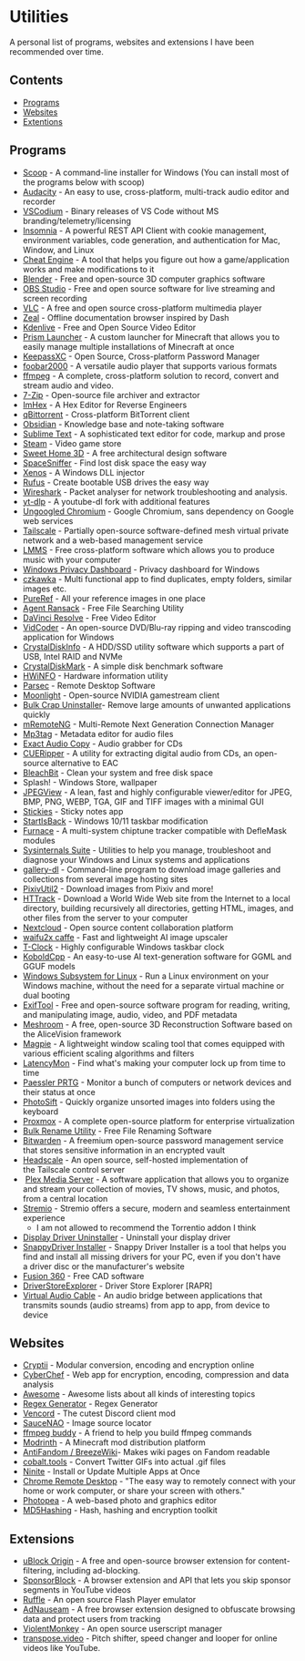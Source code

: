 # Utilities
A personal list of programs, websites and extensions I have been recommended over time.

## Contents

- [Programs](#Programs)
- [Websites](#Websites)
- [Extentions](#Extensions)

## Programs

- [Scoop](https://scoop.sh) - A command-line installer for Windows (You can install most of the programs below with scoop)
- [Audacity](https://github.com/audacity/audacity) - An easy to use, cross-platform, multi-track audio editor and recorder
- [VSCodium](https://github.com/VSCodium/vscodium) - Binary releases of VS Code without MS branding/telemetry/licensing
- [Insomnia](https://insomnia.rest/products/insomnia) - A powerful REST API Client with cookie management, environment variables, code generation, and authentication for Mac, Window, and Linux
- [Cheat Engine](https://www.cheatengine.org/) - A tool that helps you figure out how a game/application works and make modifications to it
- [Blender](https://www.blender.org/) - Free and open-source 3D computer graphics software
- [OBS Studio](https://github.com/obsproject/obs-studio) - Free and open source software for live streaming and screen recording
- [VLC](https://www.videolan.org/vlc/) - A free and open source cross-platform multimedia player
- [Zeal](https://github.com/zealdocs/zeal/) - Offline documentation browser inspired by Dash
- [Kdenlive](https://kdenlive.org/) - Free and Open Source Video Editor
- [Prism Launcher](https://github.com/PrismLauncher/PrismLauncher) - A custom launcher for Minecraft that allows you to easily manage multiple installations of Minecraft at once
- [KeepassXC](https://github.com/keepassxreboot/keepassxc) - Open Source, Cross-platform Password Manager
- [foobar2000](https://www.foobar2000.org/) - A versatile audio player that supports various formats
- [ffmpeg](https://ffmpeg.org/) - A complete, cross-platform solution to record, convert and stream audio and video.
- [7-Zip](https://7-zip.org/) - Open-source file archiver and extractor
- [ImHex](https://github.com/WerWolv/ImHex) - A Hex Editor for Reverse Engineers
- [qBittorrent](https://www.qbittorrent.org/) - Cross-platform BitTorrent client
- [Obsidian](https://obsidian.md/) - Knowledge base and note-taking software
- [Sublime Text](https://www.sublimetext.com/) - A sophisticated text editor for code, markup and prose
- [Steam](https://store.steampowered.com/) - Video game store
- [Sweet Home 3D](https://sourceforge.net/projects/sweethome3d/) - A free architectural design software
- [SpaceSniffer](https://sourceforge.net/projects/spacesniffer/) - Find lost disk space the easy way
- [Xenos](https://github.com/DarthTon/Xenos) - A Windows DLL injector
- [Rufus](https://rufus.ie/) - Create bootable USB drives the easy way
- [Wireshark](https://www.wireshark.org/) - Packet analyser for network troubleshooting and analysis.
- [yt-dlp](https://github.com/yt-dlp/yt-dlp) - A youtube-dl fork with additional features
- [Ungoogled Chromium](https://github.com/ungoogled-software/ungoogled-chromium) - Google Chromium, sans dependency on Google web services
- [Tailscale](https://tailscale.com/) - Partially open-source software-defined mesh virtual private network and a web-based management service
- [LMMS](https://lmms.io/) - Free cross-platform software which allows you to produce music with your computer
- [Windows Privacy Dashboard](https://wpd.app/) - Privacy dashboard for Windows
- [czkawka](https://github.com/qarmin/czkawka) - Multi functional app to find duplicates, empty folders, similar images etc.
- [PureRef](https://www.pureref.com/) - All your reference images in one place
- [Agent Ransack](https://www.mythicsoft.com/agentransack/) - Free File Searching Utility
- [DaVinci Resolve](https://www.blackmagicdesign.com/products/davinciresolve) - Free Video Editor
- [VidCoder]() - An open-source DVD/Blu-ray ripping and video transcoding application for Windows
- [CrystalDiskInfo](https://crystalmark.info/en/software/crystaldiskinfo/) - A HDD/SSD utility software which supports a part of USB, Intel RAID and NVMe
- [CrystalDiskMark](https://crystalmark.info/en/software/crystaldiskmark/) - A simple disk benchmark software
- [HWiNFO](https://www.hwinfo.com/download/) - Hardware information utility
- [Parsec](https://parsec.app/) - Remote Desktop Software
- [Moonlight](https://moonlight-stream.org/) - Open-source NVIDIA gamestream client
- [Bulk Crap Uninstaller](https://www.bcuninstaller.com/)- Remove large amounts of unwanted applications quickly
- [mRemoteNG](https://mremoteng.org/) - Multi-Remote Next Generation Connection Manager
- [Mp3tag](https://www.mp3tag.de/en/index.html) - Metadata editor for audio files
- [Exact Audio Copy](https://www.exactaudiocopy.de/) - Audio grabber for CDs
- [CUERipper](http://cue.tools/wiki/CUERipper) - A utility for extracting digital audio from CDs, an open-source alternative to EAC
- [BleachBit](https://www.bleachbit.org/) - Clean your system and free disk space
- Splash! - Windows Store, wallpaper
- [JPEGView](https://sourceforge.net/projects/jpegview/) - A lean, fast and highly configurable viewer/editor for JPEG, BMP, PNG, WEBP, TGA, GIF and TIFF images with a minimal GUI
- [Stickies](https://www.zhornsoftware.co.uk/stickies/) - Sticky notes app
- [StartIsBack](https://startisback.com/) - Windows 10/11 taskbar modification
- [Furnace](https://github.com/tildearrow/furnace) - A multi-system chiptune tracker compatible with DefleMask modules
- [Sysinternals Suite](https://learn.microsoft.com/en-us/sysinternals/downloads/sysinternals-suite) - Utilities to help you manage, troubleshoot and diagnose your Windows and Linux systems and applications
- [gallery-dl](https://github.com/mikf/gallery-dl) - Command-line program to download image galleries and collections from several image hosting sites
- [PixivUtil2](https://github.com/Nandaka/PixivUtil2) - Download images from Pixiv and more!
- [HTTrack](https://www.httrack.com/) - Download a World Wide Web site from the Internet to a local directory, building recursively all directories, getting HTML, images, and other files from the server to your computer
- [Nextcloud](https://nextcloud.com/) - Open source content collaboration platform
- [waifu2x caffe](https://github.com/lltcggie/waifu2x-caffe) - Fast and lightweight AI image upscaler
- [T-Clock](https://github.com/White-Tiger/T-Clock) - Highly configurable Windows taskbar clock
- [KoboldCpp](https://github.com/LostRuins/koboldcpp) - An easy-to-use AI text-generation software for GGML and GGUF models
- [Windows Subsystem for Linux](https://learn.microsoft.com/en-us/windows/wsl/install) - Run a Linux environment on your Windows machine, without the need for a separate virtual machine or dual booting
- [ExifTool](https://exiftool.org/) - Free and open-source software program for reading, writing, and manipulating image, audio, video, and PDF metadata
- [Meshroom](https://github.com/alicevision/Meshroom) - A free, open-source 3D Reconstruction Software based on the AliceVision framework
- [Magpie](https://github.com/Blinue/Magpie) - A lightweight window scaling tool that comes equipped with various efficient scaling algorithms and filters
- [LatencyMon](https://resplendence.com/latencymon) - Find what's making your computer lock up from time to time
- [Paessler PRTG](http://www.paessler.com/prtg) - Monitor a bunch of computers or network devices and their status at once
- [PhotoSift](https://github.com/rlv-dan/PhotoSift) - Quickly organize unsorted images into folders using the keyboard
- [Proxmox](https://www.proxmox.com/en/) - A complete open-source platform for enterprise virtualization
- [Bulk Rename Utility](https://www.bulkrenameutility.co.uk/) - Free File Renaming Software
- [Bitwarden](https://bitwarden.com/) - A freemium open-source password management service that stores sensitive information in an encrypted vault
- [Headscale](https://headscale.net/) - An open source, self-hosted implementation of the Tailscale control server
-  [Plex Media Server](https://www.plex.tv/personal-media-server/) - A software application that allows you to organize and stream your collection of movies, TV shows, music, and photos, from a central location
- [Stremio](https://www.stremio.com/) - Stremio offers a secure, modern and seamless entertainment experience
	- I am not allowed to recommend the Torrentio addon I think
- [Display Driver Uninstaller](https://www.guru3d.com/download/display-driver-uninstaller-download/) - Uninstall your display driver
- [SnappyDriver Installer](https://sdi-tool.org/) - Snappy Driver Installer is a tool that helps you find and install all missing drivers for your PC, even if you don't have a driver disc or the manufacturer's website
- [Fusion 360](https://www.autodesk.com/products/fusion-360/overview) - Free CAD software
- [DriverStoreExplorer](https://github.com/lostindark/DriverStoreExplorer) - Driver Store Explorer [RAPR]
- [Virtual Audio Cable](https://vac.muzychenko.net/en/) - An audio bridge between applications that transmits sounds (audio streams) from app to app, from device to device


## Websites
- [Cryptii](https://cryptii.com/) - Modular conversion, encoding and encryption online
- [CyberChef](https://github.com/gchq/CyberChef) - Web app for encryption, encoding, compression and data analysis
- [Awesome](https://awesome.re) - Awesome lists about all kinds of interesting topics
- [Regex Generator](https://regex-generator.olafneumann.org/?flags=i&sampleText=) - Regex Generator
- [Vencord](https://vencord.dev) - The cutest Discord client mod
- [SauceNAO](https://saucenao.com) - Image source locator
- [ffmpeg buddy](https://evanhahn.github.io/ffmpeg-buddy/) - A friend to help you build ffmpeg commands
- [Modrinth](https://www.modrinth.com/mods) - A Minecraft mod distribution platform
- [AntiFandom / BreezeWiki](https://antifandom.com/)- Makes wiki pages on Fandom readable
- [cobalt.tools](https://cobalt.tools/) - Convert Twitter GIFs into actual .gif files
- [Ninite](https://ninite.com/) - Install or Update Multiple Apps at Once
- [Chrome Remote Desktop](https://remotedesktop.google.com/home) - "The easy way to remotely connect with your home or work computer, or share your screen with others."
- [Photopea](https://www.photopea.com/) - A web-based photo and graphics editor
- [MD5Hashing](https://md5hashing.net/) - Hash, hashing and encryption toolkit

## Extensions
- [uBlock Origin](https://ublockorigin.com/) - A free and open-source browser extension for content-filtering, including ad-blocking.
- [SponsorBlock](https://sponsor.ajay.app/) - A browser extension and API that lets you skip sponsor segments in YouTube videos
- [Ruffle](https://ruffle.rs/) - An open source Flash Player emulator
- [AdNauseam](https://adnauseam.io/) - A free browser extension designed to obfuscate browsing data and protect users from tracking
- [ViolentMonkey](https://violentmonkey.github.io/) - An open source userscript manager
- [transpose.video](https://transpose.video/) - Pitch shifter, speed changer and looper for online videos like YouTube.